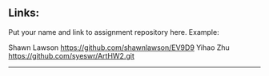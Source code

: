 
## Links:

Put your name and link to assignment repository here. Example:

Shawn Lawson    https://github.com/shawnlawson/EV9D9
Yihao Zhu       https://github.com/syeswr/ArtHW2.git

----
